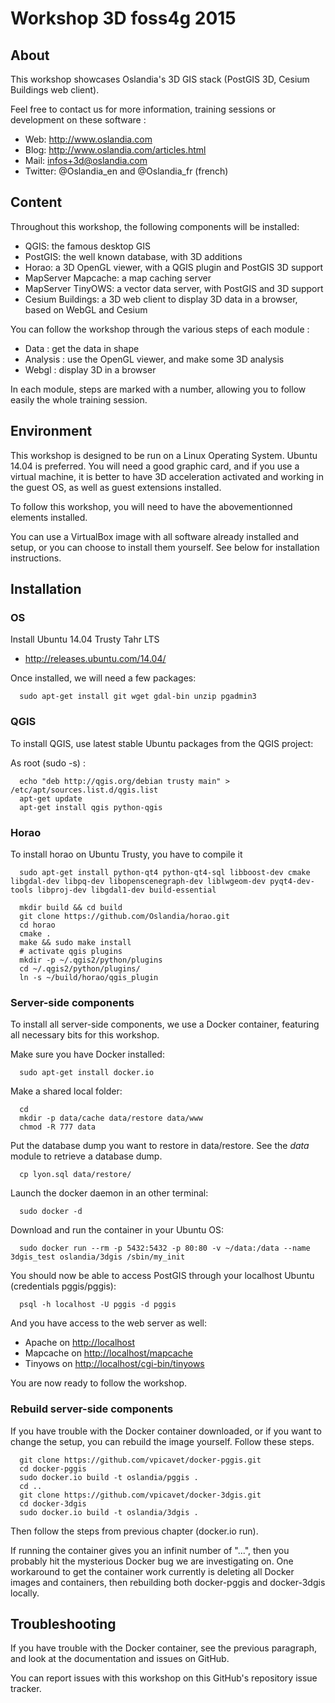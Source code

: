 # Workshop 3D foss4g 2015

## About

This workshop showcases Oslandia's 3D GIS stack (PostGIS 3D, Cesium Buildings web client).

Feel free to contact us for more information, training sessions or development on these software :

* Web: http://www.oslandia.com
* Blog: http://www.oslandia.com/articles.html
* Mail: infos+3d@oslandia.com
* Twitter: @Oslandia_en and @Oslandia_fr (french)

## Content

Throughout this workshop, the following components will be installed:

* QGIS: the famous desktop GIS 
* PostGIS: the well known database, with 3D additions
* Horao: a 3D OpenGL viewer, with a QGIS plugin and PostGIS 3D support
* MapServer Mapcache: a map caching server
* MapServer TinyOWS: a vector data server, with PostGIS and 3D support
* Cesium Buildings: a 3D web client to display 3D data in a browser, based on WebGL and Cesium

You can follow the workshop through the various steps of each module :

* Data : get the data in shape
* Analysis : use the OpenGL viewer, and make some 3D analysis
* Webgl : display 3D in a browser

In each module, steps are marked with a number, allowing you to follow easily the whole training session.

## Environment

This workshop is designed to be run on a Linux Operating System. Ubuntu 14.04 is preferred. You will need a good graphic card, and if you use a virtual machine, it is better to have 3D acceleration activated and working in the guest OS, as well as guest extensions installed.

To follow this workshop, you will need to have the abovementionned elements installed.

You can use a VirtualBox image with all software already installed and setup, or you can choose to install them yourself. See below for installation instructions.

## Installation

### OS

Install Ubuntu 14.04 Trusty Tahr LTS

* http://releases.ubuntu.com/14.04/

Once installed, we will need a few packages:

```
  sudo apt-get install git wget gdal-bin unzip pgadmin3
```


### QGIS

To install QGIS, use latest stable Ubuntu packages from the QGIS project:

As root (sudo -s) :
```
  echo "deb http://qgis.org/debian trusty main" > /etc/apt/sources.list.d/qgis.list
  apt-get update
  apt-get install qgis python-qgis
```


### Horao

To install horao on Ubuntu Trusty, you have to compile it

```
  sudo apt-get install python-qt4 python-qt4-sql libboost-dev cmake libgdal-dev libpq-dev libopenscenegraph-dev liblwgeom-dev pyqt4-dev-tools libproj-dev libgdal1-dev build-essential

  mkdir build && cd build
  git clone https://github.com/Oslandia/horao.git
  cd horao
  cmake .
  make && sudo make install
  # activate qgis plugins
  mkdir -p ~/.qgis2/python/plugins
  cd ~/.qgis2/python/plugins/
  ln -s ~/build/horao/qgis_plugin
```

### Server-side components

To install all server-side components, we use a Docker container, featuring all necessary bits for this workshop.

Make sure you have Docker installed:

```
  sudo apt-get install docker.io
```

Make a shared local folder:

```
  cd
  mkdir -p data/cache data/restore data/www
  chmod -R 777 data
```

Put the database dump you want to restore in data/restore. See the *data* module to retrieve a database dump.

```
  cp lyon.sql data/restore/
```

Launch the docker daemon in an other terminal:

```
  sudo docker -d
```

Download and run the container in your Ubuntu OS:

```
  sudo docker run --rm -p 5432:5432 -p 80:80 -v ~/data:/data --name 3dgis_test oslandia/3dgis /sbin/my_init
```

You should now be able to access PostGIS through your localhost Ubuntu (credentials pggis/pggis):

```
  psql -h localhost -U pggis -d pggis
```

And you have access to the web server as well:

* Apache on  [http://localhost](http://localhost)
* Mapcache on [http://localhost/mapcache](http://localhost/mapcache)
* Tinyows on [http://localhost/cgi-bin/tinyows](http://localhost/cgi-bin/tinyows)

You are now ready to follow the workshop.

### Rebuild server-side components

If you have trouble with the Docker container downloaded, or if you want to change the setup, you can rebuild the image yourself. Follow these steps.

```
  git clone https://github.com/vpicavet/docker-pggis.git
  cd docker-pggis
  sudo docker.io build -t oslandia/pggis .
  cd ..
  git clone https://github.com/vpicavet/docker-3dgis.git
  cd docker-3dgis
  sudo docker.io build -t oslandia/3dgis .
```

Then follow the steps from previous chapter (docker.io run).

If running the container gives you an infinit number of "...", then you probably hit the mysterious Docker bug we are investigating on. One workaround to get the container work currently is deleting all Docker images and containers, then rebuilding both docker-pggis and docker-3dgis locally.

## Troubleshooting

If you have trouble with the Docker container, see the previous paragraph, and look at the documentation and issues on GitHub.

You can report issues with this workshop on this GitHub's repository issue tracker.

